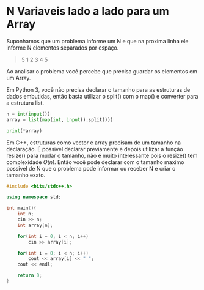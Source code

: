 # N Variaveis lado a lado para um Array

Suponhamos que um problema informe um N e que na proxima linha ele informe N elementos separados por espaço.

> 5
> 1 2 3 4 5

Ao analisar o problema você percebe que precisa guardar os elementos em um Array.

Em Python 3, você não precisa declarar o tamanho para as estruturas de dados embutidas, então basta utilizar o split() com o map() e converter para a estrutura list.

```python
n = int(input())
array = list(map(int, input().split()))

print(*array)
```

Em C++, estruturas como vector e array precisam de um tamanho na declaração. É possivel declarar previamente e depois utilizar a função resize() para mudar o tamanho, não é muito interessante pois o resize() tem complexidade _O(n)_. Então você pode declarar com o tamanho maximo possivel de N que o problema pode informar ou receber N e criar o tamanho exato.

```cpp
#include <bits/stdc++.h>

using namespace std;

int main(){
    int n;
    cin >> n;
    int array[n];

    for(int i = 0; i < n; i++)
        cin >> array[i];

    for(int i = 0; i < n; i++)
        cout << array[i] << " ";
    cout << endl;

    return 0;
}
```